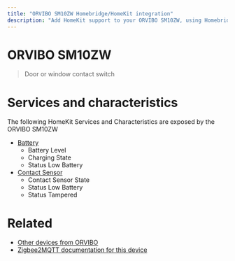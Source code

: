 ```yaml
---
title: "ORVIBO SM10ZW Homebridge/HomeKit integration"
description: "Add HomeKit support to your ORVIBO SM10ZW, using Homebridge, Zigbee2MQTT and homebridge-z2m."
---
```

<!---
This file has been GENERATED using src/docgen/docgen.ts
DO NOT EDIT THIS FILE MANUALLY!
-->
# ORVIBO SM10ZW
> Door or window contact switch


# Services and characteristics
The following HomeKit Services and Characteristics are exposed by
the ORVIBO SM10ZW

* [Battery](../../battery.md)
  * Battery Level
  * Charging State
  * Status Low Battery
* [Contact Sensor](../../sensors.md)
  * Contact Sensor State
  * Status Low Battery
  * Status Tampered


# Related
* [Other devices from ORVIBO](../index.md#orvibo)
* [Zigbee2MQTT documentation for this device](https://www.zigbee2mqtt.io/devices/SM10ZW.html)